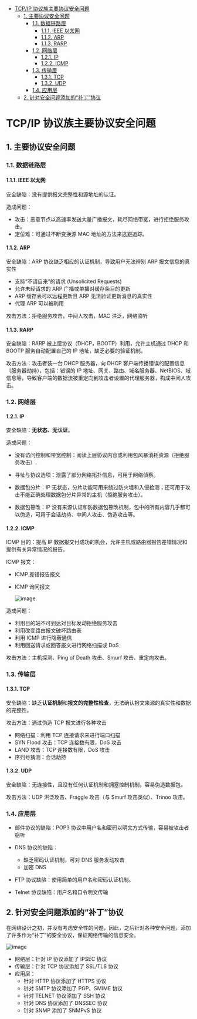 - [TCP/IP 协议族主要协议安全问题](#tcpip-协议族主要协议安全问题)
  - [1. 主要协议安全问题](#1-主要协议安全问题)
    - [1.1. 数据链路层](#11-数据链路层)
      - [1.1.1. IEEE 以太网](#111-ieee-以太网)
      - [1.1.2. ARP](#112-arp)
      - [1.1.3. RARP](#113-rarp)
    - [1.2. 网络层](#12-网络层)
      - [1.2.1. IP](#121-ip)
      - [1.2.2. ICMP](#122-icmp)
    - [1.3. 传输层](#13-传输层)
      - [1.3.1. TCP](#131-tcp)
      - [1.3.2. UDP](#132-udp)
    - [1.4. 应用层](#14-应用层)
  - [2. 针对安全问题添加的“补丁”协议](#2-针对安全问题添加的补丁协议)

# TCP/IP 协议族主要协议安全问题

## 1. 主要协议安全问题

### 1.1. 数据链路层

#### 1.1.1. IEEE 以太网

安全缺陷：没有提供报文完整性和源地址的认证。

造成问题：
- 攻击：恶意节点以高速率发送大量广播报文，耗尽网络带宽，进行拒绝服务攻击。
- 定位难：可通过不断变换源 MAC 地址的方法来逃避追踪。

#### 1.1.2. ARP

安全缺陷：ARP 协议缺乏相应的认证机制，导致用户无法辨别 ARP 报文信息的真实性
- 支持“不请自来”的请求 (Unsolicited Requests) 
- 允许未经请求的 ARP 广播或单播对缓存条目的更新 
- ARP 缓存表可以远程更新且 ARP 无法验证更新消息的真实性 
- 代理 ARP 可以被利用

攻击方法：拒绝服务攻击，中间人攻击，MAC 洪泛，网络监听

#### 1.1.3. RARP

安全缺陷：RARP 被上层协议（DHCP，BOOTP）利用，允许主机通过 DHCP 和 BOOTP 服务自动配置自己的 IP 地址，缺乏必要的验证机制。

攻击方法：攻击者装一台 DHCP 服务器，向 DHCP 客户端传播错误的配置信息（服务器劫持），包括：错误的 IP 地址、网关、路由、域名服务器、NetBIOS、域信息等，导致客户端的数据流被重定向到攻击者设置的代理服务器，构成中间人攻击。 

### 1.2. 网络层

#### 1.2.1. IP

安全缺陷：**无状态、无认证**。

造成问题：
- 没有访问控制和带宽控制：阅读上层协议内容或利用包风暴消耗资源（拒绝服务攻击）.

- 寻址与协议选项：泄露了部分网络拓扑信息，可用于网络侦察。

- 数据包分片：IP 无状态，分片功能可用来绕过防火墙和入侵检测；还可用于攻击不能正确处理数据包分片异常的主机（拒绝服务攻击）。

- 数据包篡改：IP 没有来源认证和防数据包篡改机制，包中的所有内容几乎都可以伪造，可用于会话劫持、中间人攻击、伪造攻击等。

#### 1.2.2. ICMP

ICMP 目的：提高 IP 数据报交付成功的机会，允许主机或路由器报告差错情况和提供有关异常情况的报告。

ICMP 报文：
- ICMP 差错报告报文

- ICMP 询问报文 

  ![image](http://otaivnlxc.bkt.clouddn.com/jpg/2017/11/28/1c7625ea1f30806fc134e680e69eeae0.jpg)

造成问题：
- 利用目的站不可到达对目标发动拒绝服务攻击 
- 利用改变路由报文破坏路由表 
- 利用 ICMP 进行隐蔽通信 
- 利用回送请求或回答报文进行网络扫描或 DoS 

攻击方法：主机探测、Ping of Death 攻击、Smurf 攻击、重定向攻击。

### 1.3. 传输层

#### 1.3.1. TCP

安全缺陷：缺乏**认证机制**和**报文的完整性检查**，无法确认报文来源的真实性和数据的完整性。

攻击方法：通过伪造 TCP 报文进行各种攻击
- 网络扫描：利用 TCP 连接请求来进行端口扫描
- SYN Flood 攻击：TCP 连接数有限，DoS 攻击
- LAND 攻击：TCP 连接数有限，DoS 攻击
- 序列号猜测：会话劫持

#### 1.3.2. UDP

安全缺陷：无连接性，且没有任何认证机制和拥塞控制机制，容易伪造数据包。

攻击方法：UDP 洪泛攻击、Fraggle 攻击（与 Smurf 攻击类似）、Trinoo 攻击。

### 1.4. 应用层

- 邮件协议的缺陷：POP3 协议中用户名和密码以明文方式传输，容易被攻击者窃听 

- DNS 协议的缺陷：
  - 缺乏密码认证机制，可对 DNS 服务发动攻击
  - 加密 DNS

- FTP 协议缺陷：使用简单的用户名和密码认证机制。 

- Telnet 协议缺陷：用户名和口令明文传输

## 2. 针对安全问题添加的“补丁”协议

在网络设计之初，并没有考虑安全性的问题，因此，之后针对各种安全问题，添加了许多作为“补丁”的安全协议，保证网络传输的信息安全。

![image](http://otaivnlxc.bkt.clouddn.com/jpg/2017/12/19/cd4212fc305d4951baa7075f873ba116.jpg)

- 网络层：针对 IP 协议添加了 IPSEC 协议
- 传输层：针对 TCP 协议添加了 SSL/TLS 协议
- 应用层：
  - 针对 HTTP 协议添加了 HTTPS 协议
  - 针对 SMTP 协议添加了 PGP、SMIME 协议
  - 针对 TELNET 协议添加了 SSH 协议
  - 针对 DNS 协议添加了 DNSSEC 协议
  - 针对 SNMP 添加了 SNMPvS 协议